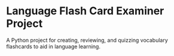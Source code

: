 # Language Flash Card Examiner Project
 A Python project for creating, reviewing, and quizzing vocabulary flashcards to aid in language learning.
